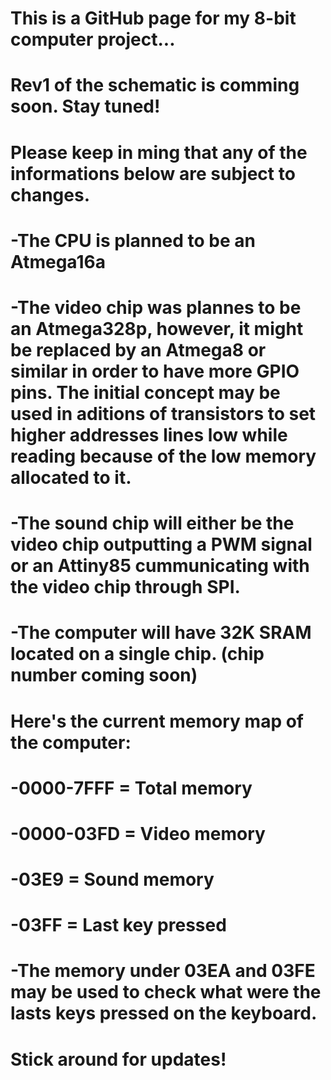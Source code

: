 # This is a GitHub page for my 8-bit computer project...
# 
# Rev1 of the schematic is comming soon. Stay tuned!
#
# Please keep in ming that any of the informations below are subject to changes.
# -The CPU is planned to be an Atmega16a
# -The video chip was plannes to be an Atmega328p, however, it might be replaced by an Atmega8 or similar in order to have more GPIO pins. The initial concept may be used in aditions of transistors to set higher addresses lines low while reading because of the low memory allocated to it.
# -The sound chip will either be the video chip outputting a PWM signal or an Attiny85 cummunicating with the video chip through SPI.
# -The computer will have 32K SRAM located on a single chip. (chip number coming soon)
#
# Here's the current memory map of the computer:
#   -0000-7FFF = Total memory
#   -0000-03FD = Video memory
#   -03E9 = Sound memory
#   -03FF = Last key pressed
#   -The memory under 03EA and 03FE may be used to check what were the lasts keys pressed on the keyboard.
#
# Stick around for updates!
